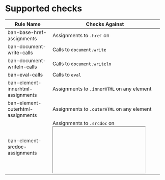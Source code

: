 # Supported checks

<!-- mdformat off(compatibility with GitHub) -->

Rule Name                         | Checks Against
--------------------------------- | --------------
ban-base-href-assignments         | Assignments to `.href` on <base>
ban-document-write-calls          | Calls to `document.write`
ban-document-writeln-calls        | Calls to `document.writeln`
ban-eval-calls                    | Calls to `eval`
ban-element-innerhtml-assignments | Assignments to `.innerHTML` on any element
ban-element-outerhtml-assignments | Assignments to `.outerHTML` on any element
ban-element-srcdoc-assignments    | Assignments to `.srcdoc` on <iframe>
ban-script-appendchild-calls      | Calls to `.appendChild` on <script>
ban-script-content-assignments    | Assignments to `.text` and .textContent on <script>
ban-script-src-assignments        | Assignments to `.src` on <script>
ban-worker-calls                  | Calls to the constructor of `Worker`
ban-window-stringfunctiondef      | Calls to `setInternal` and `setTimeout` with strings as the first argument
ban-trustedtypes-createpolicy     | Calls to `TrustedTypePolicyFactory.createPolicy`

<!-- mdformat on -->
